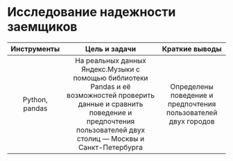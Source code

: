 # Исследование надежности заемщиков
|Инструменты|Цель и задачи|Краткие выводы|
|:---------:|:-----------:|:------------:|
|Python, pandas|На реальных данных Яндекс.Музыки c помощью библиотеки Pandas и её возможностей проверить данные и сравнить поведение и предпочтения пользователей двух столиц — Москвы и Санкт-Петербурга|Определены поведение и предпочтения пользователей двух городов|
